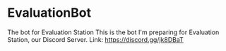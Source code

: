 # EvaluationBot
The bot for Evaluation Station
This is the bot I'm preparing for Evaluation Station, our Discord Server.
Link: https://discord.gg/jk8DBaT
